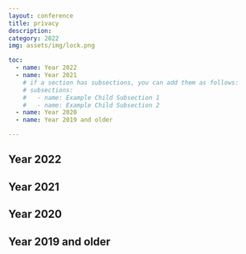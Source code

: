 ```yaml
---
layout: conference
title: privacy
description:   
category: 2022
img: assets/img/lock.png

toc:
  - name: Year 2022
  - name: Year 2021
    # if a section has subsections, you can add them as follows:
    # subsections:
    #   - name: Example Child Subsection 1
    #   - name: Example Child Subsection 2
  - name: Year 2020
  - name: Year 2019 and older

---
```

## Year 2022
## Year 2021
## Year 2020
## Year 2019 and older
